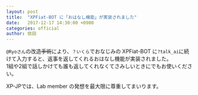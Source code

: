 ```yaml
---
layout: post
title:  "XPFiat-BOT に「おはなし機能」が実装されました"
date:   2017-12-17 14:30:00 +0900
categories: official
author: 依田
---
```

`@Ryoさん`の改造~~手術~~により、`？いくら`でおなじみの XPFiat-BOT に`?talk_ai`に続けて入力すると、返事を返してくれるおはなし機能が実装されました。  
1組や2組で話しかけても誰も返してくれなくてさみしいときにでもお使いください。  

XP-JPでは、Lab member の発想を最大限に尊重してまいります。  
